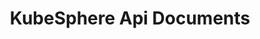 ---
title: KubeSphere Api Documents
description: KubeSphere Api Documents
keywords: KubeSphere, KubeSphere Documents, Kubernetes
disallow: true
swaggerUrl: json/kubesphere-3.1.json
---